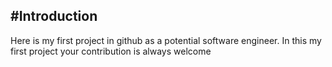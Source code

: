 #**Introduction**
------------------
Here is my first project in github as a potential software engineer.
In this my first project your contribution is always welcome